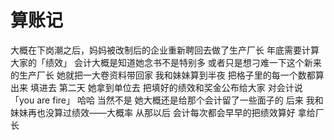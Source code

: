 # 算账记

大概在下岗潮之后，妈妈被改制后的企业重新聘回去做了生产厂长
年底需要计算大家的「绩效」
会计大概是知道她念书不是特别多 或者只是想刁难一下这个新来的生产厂长
她就把一大卷资料带回家
我和妹妹算到半夜 把格子里的每一个数都算出来 填进去
第二天 她拿到单位去 把填好的绩效和奖金公布给大家
对会计说
「you are fire」
哈哈 当然不是
她大概还是给那个会计留了一些面子的
后来 我和妹妹再也没算过绩效——大概率 从那以后 会计每次都会早早的把绩效算好 拿给厂长
